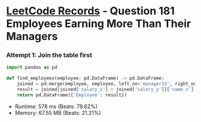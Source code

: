 # [LeetCode Records](../README.md) - Question 181 Employees Earning More Than Their Managers

### Attempt 1: Join the table first
```py
import pandas as pd

def find_employees(employee: pd.DataFrame) -> pd.DataFrame:
    joined = pd.merge(employee, employee, left_on='managerId', right_on='id')
    result = joined[joined['salary_x'] > joined['salary_y']]['name_x']
    return pd.DataFrame({'Employee': result})
```
- Runtime: 578 ms (Beats: 79.62%)
- Memory: 67.55 MB (Beats: 21.21%)

<br>
